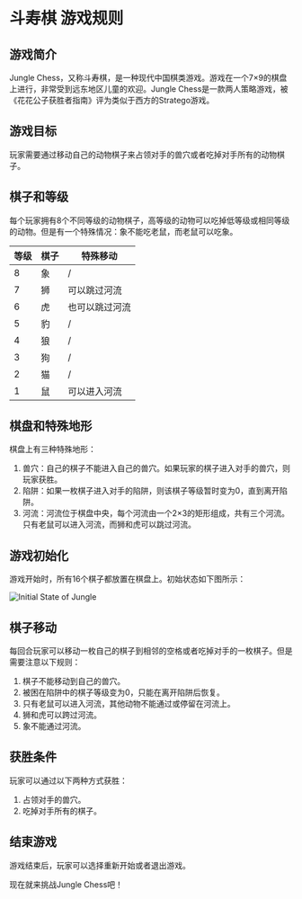 # 斗寿棋 游戏规则

## 游戏简介
Jungle Chess，又称斗寿棋，是一种现代中国棋类游戏。游戏在一个7×9的棋盘上进行，非常受到远东地区儿童的欢迎。Jungle Chess是一款两人策略游戏，被《花花公子获胜者指南》评为类似于西方的Stratego游戏。

## 游戏目标
玩家需要通过移动自己的动物棋子来占领对手的兽穴或者吃掉对手所有的动物棋子。

## 棋子和等级
每个玩家拥有8个不同等级的动物棋子，高等级的动物可以吃掉低等级或相同等级的动物。但是有一个特殊情况：象不能吃老鼠，而老鼠可以吃象。

| 等级 | 棋子 | 特殊移动 |
| --- | --- | --- |
| 8 | 象 | / |
| 7 | 狮 | 可以跳过河流 |
| 6 | 虎 | 也可以跳过河流 |
| 5 | 豹 | / |
| 4 | 狼 | / |
| 3 | 狗 | / |
| 2 | 猫 | / |
| 1 | 鼠 | 可以进入河流 |

## 棋盘和特殊地形
棋盘上有三种特殊地形：

1. 兽穴：自己的棋子不能进入自己的兽穴。如果玩家的棋子进入对手的兽穴，则玩家获胜。
2. 陷阱：如果一枚棋子进入对手的陷阱，则该棋子等级暂时变为0，直到离开陷阱。
3. 河流：河流位于棋盘中央，每个河流由一个2×3的矩形组成，共有三个河流。只有老鼠可以进入河流，而狮和虎可以跳过河流。

## 游戏初始化
游戏开始时，所有16个棋子都放置在棋盘上。初始状态如下图所示：

![Initial State of Jungle](https://pic.ntimg.cn/file/20200410/23136264_173349327424_2.jpg)

## 棋子移动
每回合玩家可以移动一枚自己的棋子到相邻的空格或者吃掉对手的一枚棋子。但是需要注意以下规则：

1. 棋子不能移动到自己的兽穴。
2. 被困在陷阱中的棋子等级变为0，只能在离开陷阱后恢复。
3. 只有老鼠可以进入河流，其他动物不能通过或停留在河流上。
4. 狮和虎可以跨过河流。
5. 象不能通过河流。

## 获胜条件
玩家可以通过以下两种方式获胜：

1. 占领对手的兽穴。
2. 吃掉对手所有的棋子。

## 结束游戏
游戏结束后，玩家可以选择重新开始或者退出游戏。

现在就来挑战Jungle Chess吧！

